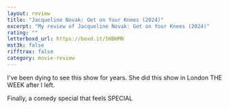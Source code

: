 ```yaml
---
layout: review
title: "Jacqueline Novak: Get on Your Knees (2024)"
excerpt: "My review of Jacqueline Novak: Get on Your Knees (2024)"
rating: ""
letterboxd_url: https://boxd.it/5HBHMN
mst3k: false
rifftrax: false
category: movie-review
---
```


I've been dying to see this show for years. She did this show in London THE WEEK after I left.

Finally, a comedy special that feels SPECIAL
